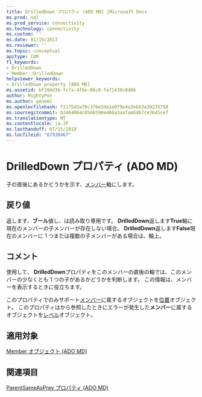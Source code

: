 ```yaml
---
title: DrilledDown プロパティ (ADO MD) |Microsoft Docs
ms.prod: sql
ms.prod_service: connectivity
ms.technology: connectivity
ms.custom: ''
ms.date: 01/19/2017
ms.reviewer: ''
ms.topic: conceptual
apitype: COM
f1_keywords:
- DrilledDown
- Member::DrilledDown
helpviewer_keywords:
- DrilledDown property [ADO MD]
ms.assetid: bf39dd36-fc7a-4f6e-86c0-fa71430c0d86
author: MightyPen
ms.author: genemi
ms.openlocfilehash: f1175d2a70c376e3da1e079e4a3eb93a39235758
ms.sourcegitcommit: b2464064c0566590e486a3aafae6d67ce2645cef
ms.translationtype: MT
ms.contentlocale: ja-JP
ms.lasthandoff: 07/15/2019
ms.locfileid: "67938467"
---
```

# <a name="drilleddown-property-ado-md"></a>DrilledDown プロパティ (ADO MD)
子の直後にあるかどうかを示す、[メンバー](../../../ado/reference/ado-md-api/member-object-ado-md.md)軸にします。  
  
## <a name="return-values"></a>戻り値  
 返します、**ブール**値し、は読み取り専用です。 **DrilledDown**返します**True**軸に現在のメンバーの子メンバーが存在しない場合。 **DrilledDown**返します**False**現在のメンバーに 1 つまたは複数の子メンバーがある場合は、軸上。  
  
## <a name="remarks"></a>コメント  
 使用して、 **DrilledDown**プロパティをこのメンバーの直後の軸では、このメンバーの少なくとも 1 つの子があるかどうかを判断します。 この情報は、メンバーを表示するときに役立ちます。  
  
 このプロパティでのみサポート[メンバー](../../../ado/reference/ado-md-api/member-object-ado-md.md)に属するオブジェクトを[位置](../../../ado/reference/ado-md-api/position-object-ado-md.md)オブジェクト。 このプロパティはから参照したときにエラーが発生した**メンバー**に属するオブジェクトを[レベル](../../../ado/reference/ado-md-api/level-object-ado-md.md)オブジェクト。  
  
## <a name="applies-to"></a>適用対象  
 [Member オブジェクト (ADO MD)](../../../ado/reference/ado-md-api/member-object-ado-md.md)  
  
## <a name="see-also"></a>関連項目  
 [ParentSameAsPrev プロパティ (ADO MD)](../../../ado/reference/ado-md-api/parentsameasprev-property-ado-md.md)
